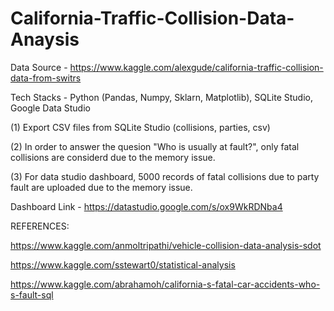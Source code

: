 # California-Traffic-Collision-Data-Anaysis

Data Source - https://www.kaggle.com/alexgude/california-traffic-collision-data-from-switrs

Tech Stacks - Python (Pandas, Numpy, Sklarn, Matplotlib), SQLite Studio, Google Data Studio

(1) Export CSV files from SQLite Studio (collisions, parties, csv)

(2) In order to answer the quesion "Who is usually at fault?", only fatal collisions are considerd due to the memory issue.

(3) For data studio dashboard, 5000 records of fatal collisions due to party fault are uploaded due to the memory issue.

Dashboard Link - https://datastudio.google.com/s/ox9WkRDNba4

REFERENCES:

https://www.kaggle.com/anmoltripathi/vehicle-collision-data-analysis-sdot

https://www.kaggle.com/sstewart0/statistical-analysis

https://www.kaggle.com/abrahamoh/california-s-fatal-car-accidents-who-s-fault-sql
